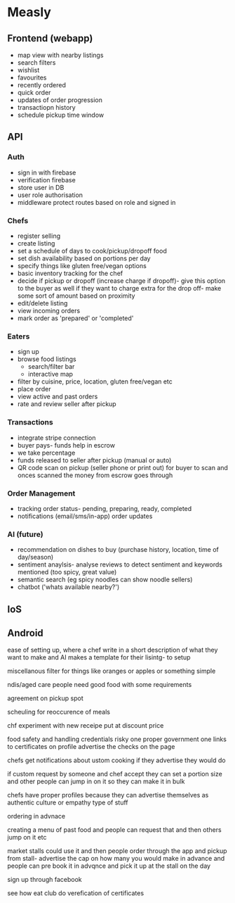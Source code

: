 # Measly

## Frontend (webapp)
- map view with nearby listings
- search filters
- wishlist
- favourites
- recently ordered
- quick order
- updates of order progression
- transactiopn history
- schedule pickup time window

## API
### Auth
- sign in with firebase
- verification firebase
- store user in DB
- user role authorisation
- middleware protect routes based on role and signed in

### Chefs
- register selling
- create listing
- set a schedule of days to cook/pickup/dropoff food
- set dish availability based on portions per day
- specify things like gluten free/vegan options
- basic inventory tracking for the chef
- decide if pickup or dropoff (increase charge if dropoff)- give this option to the buyer as well if they want to charge extra for the drop off- make some sort of amount based on proximity
- edit/delete listing
- view incoming orders
- mark order as 'prepared' or 'completed'

### Eaters
- sign up
- browse food listings
    - search/filter bar
    - interactive map
- filter by cuisine, price, location, gluten free/vegan etc
- place order
- view active and past orders
- rate and review seller after pickup

### Transactions
- integrate stripe connection
- buyer pays- funds help in escrow
- we take percentage
- funds released to seller after pickup (manual or auto)
- QR code scan on pickup (seller phone or print out) for buyer to scan and onces scanned the money from escrow goes through

### Order Management
- tracking order status- pending, preparing, ready, completed
- notifications (email/sms/in-app) order updates

### AI (future)
- recommendation on dishes to buy (purchase history, location, time of day/season)
- sentiment anaylsis- analyse reviews to detect sentiment and keywords mentioned (too spicy, great value)
- semantic search (eg spicy noodles can show noodle sellers)
- chatbot ('whats available nearby?')

## IoS

## Android


ease of setting up, where a chef write in a short description of what they want to make and AI makes a template for their lisintg- to setup

miscellanous filter for things like oranges or apples or something simple

ndis/aged care people need good food with some requirements

agreement on pickup spot

scheuling for reoccurence of meals

chf experiment with new receipe put at discount price

food safety and handling credentials
    risky one
    proper government one
    links to certificates on profile
    advertise the checks on the page


chefs get notifications about ustom cooking if they advertise they would do

if custom request by someone and chef accept they can set a portion size and other people can jump in on it so they can make it in bulk

chefs have proper profiles because they can advertise themselves as authentic culture or empathy type of stuff

ordering in advnace

creating a menu of past food and people can request that and then others jump on it etc

market stalls could use it and then people order through the app and pickup from stall- advertise the cap on how many you would make in advance and people can pre book it in advqnce and pick it up at the stall on the day

sign up through facebook

see how eat club do verefication of certificates